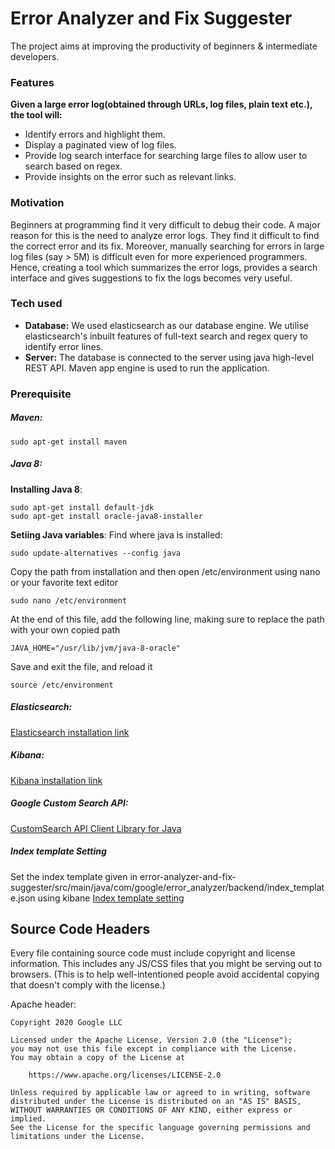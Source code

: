 # Error Analyzer and Fix Suggester
The project aims at improving the productivity of beginners & intermediate developers.


### Features
**Given a large error log(obtained through URLs, log files, plain text etc.), the tool will:**  
- Identify errors and highlight them.
- Display a paginated view of log files.
- Provide log search interface for searching large files to allow user to search based on regex.
- Provide insights on the error such as relevant links.
### Motivation
Beginners at programming find it very difficult to debug their code. A major reason for this is the need to analyze error logs. They find it difficult to find the correct error and its fix.
Moreover, manually searching for errors in large log files (say > 5M) is difficult even for more experienced programmers. Hence, creating a tool which summarizes the error logs, provides a search interface and gives suggestions to fix the logs becomes very useful.

### Tech used
- **Database:**
We used elasticsearch as our database engine. We utilise elasticsearch's inbuilt features of full-text search and regex query to identify error lines.  
- **Server:**
The database is connected to the server using java high-level REST API. Maven app engine is used to run the application.

### Prerequisite
##### Maven:
    
    sudo apt-get install maven
##### Java 8:
**Installing Java 8**:

    sudo apt-get install default-jdk
    sudo apt-get install oracle-java8-installer
**Setiing Java variables**:
Find where java is installed:

    sudo update-alternatives --config java
Copy the path from installation and then open /etc/environment using nano or your favorite text editor

    sudo nano /etc/environment
At the end of this file, add the following line, making sure to replace the path with your own copied path

    JAVA_HOME="/usr/lib/jvm/java-8-oracle"
Save and exit the file, and reload it

    source /etc/environment
 ##### Elasticsearch:
 
[Elasticsearch installation link](https://www.elastic.co/guide/en/elasticsearch/reference/7.x/install-elasticsearch.html)

##### Kibana:

[Kibana installation link](https://www.elastic.co/guide/en/kibana/7.x/install.html)

##### Google Custom Search API:

[CustomSearch API Client Library for Java](https://github.com/googleapis/google-api-java-client-services/tree/master/clients/google-api-services-customsearch/v1)

##### Index template Setting

Set the index template given in error-analyzer-and-fix-suggester/src/main/java/com/google/error_analyzer/backend/index_template.json using kibane
[Index template setting](https://www.elastic.co/guide/en/elasticsearch/reference/7.x/indices-templates.html)

## Source Code Headers

Every file containing source code must include copyright and license
information. This includes any JS/CSS files that you might be serving out to
browsers. (This is to help well-intentioned people avoid accidental copying that
doesn't comply with the license.)

Apache header:

    Copyright 2020 Google LLC

    Licensed under the Apache License, Version 2.0 (the "License");
    you may not use this file except in compliance with the License.
    You may obtain a copy of the License at

        https://www.apache.org/licenses/LICENSE-2.0

    Unless required by applicable law or agreed to in writing, software
    distributed under the License is distributed on an "AS IS" BASIS,
    WITHOUT WARRANTIES OR CONDITIONS OF ANY KIND, either express or implied.
    See the License for the specific language governing permissions and
    limitations under the License.
